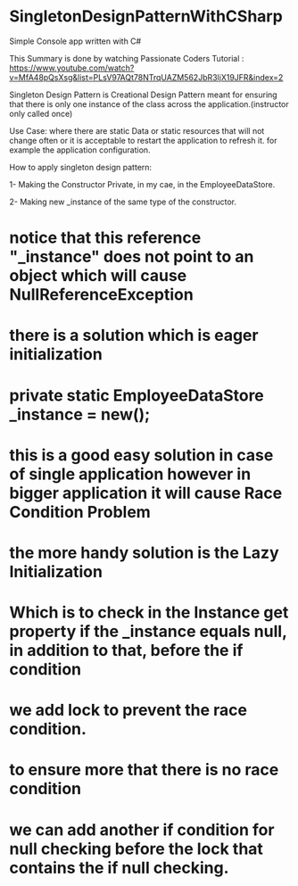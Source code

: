 # SingletonDesignPatternWithCSharp
Simple Console app written with C#

This Summary is done by watching Passionate Coders Tutorial : https://www.youtube.com/watch?v=MfA48pQsXsg&list=PLsV97AQt78NTrqUAZM562JbR3ljX19JFR&index=2

Singleton Design Pattern is Creational Design Pattern meant for ensuring that there is only one instance
of the class across the application.(instructor only called once)

Use Case: where there are static Data or static resources that will not change often or it is acceptable to restart 
the application to refresh it. for example the application configuration.

How to apply singleton design pattern:

1- Making the Constructor Private, in my cae, in the EmployeeDataStore.

2- Making new _instance of the same type of the constructor.

#    notice that this reference "_instance" does not point to an object which will cause NullReferenceException
#    there is a solution which is eager initialization
#        private static EmployeeDataStore _instance = new();
#        this is a good easy solution in case of single application however in bigger application it will cause Race Condition Problem
#
#    the more handy solution is the Lazy Initialization
#        Which is to check in the Instance get property if the _instance equals null, in addition to that, before the if condition
#        we add lock to prevent the race condition.
#
#    to ensure more that there is no race condition
#    we can add another if condition for null checking before the lock that contains the if null checking.
